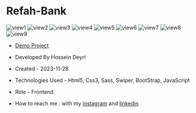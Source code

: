 # Refah-Bank

![view1](https://github.com/hossein-deyri/Refah-Bank/assets/136192436/d0cb129b-0a24-45a1-88a6-011d8778f4df)
![view2](https://github.com/hossein-deyri/Refah-Bank/assets/136192436/6e8969a0-a831-465c-b919-65c3eca6da2d)
![view3](https://github.com/hossein-deyri/Refah-Bank/assets/136192436/a568665c-7ccd-460c-a0fc-35fd2d057a5f)
![view4](https://github.com/hossein-deyri/Refah-Bank/assets/136192436/6f208518-5c5b-4b9c-b731-6b8234e08b82)
![view5](https://github.com/hossein-deyri/Refah-Bank/assets/136192436/417a20f7-8e0e-482f-a91d-add4d01689df)
![view6](https://github.com/hossein-deyri/Refah-Bank/assets/136192436/c10008f0-8bb7-4fc3-9d81-052b96f94bed)
![view7](https://github.com/hossein-deyri/Refah-Bank/assets/136192436/7abdef87-e3a3-477d-8b64-4b45e240bde8)
![view8](https://github.com/hossein-deyri/Refah-Bank/assets/136192436/49498b6f-79e4-49b2-86c7-9adbfaf5b921)
![view9](https://github.com/hossein-deyri/Refah-Bank/assets/136192436/6766ec01-2160-4694-9453-e013ee91a710)

- [Demo Project](https://hossein-deyri.github.io/Refah-Bank/)

- Developed By Hossein Deyri

- Created - 2023-11-28

- Technologies Used - Html5, Css3, Sass, Swiper, BootStrap, JavaScript

- Role - Frontend

- How to reach me : with my [instagram](https://www.instagram.com/hossein.deyri_web) and [linkedin](https://www.linkedin.com/in/hossein-deyri)
